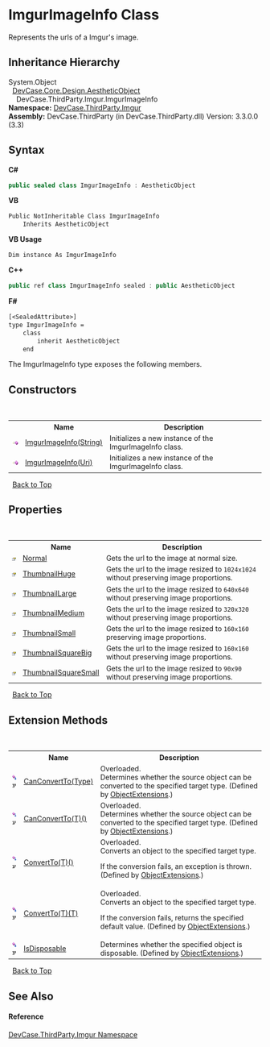 # ImgurImageInfo Class
 

Represents the urls of a Imgur's image.


## Inheritance Hierarchy
System.Object<br />&nbsp;&nbsp;<a href="T_DevCase_Core_Design_AestheticObject">DevCase.Core.Design.AestheticObject</a><br />&nbsp;&nbsp;&nbsp;&nbsp;DevCase.ThirdParty.Imgur.ImgurImageInfo<br />
**Namespace:**&nbsp;<a href="N_DevCase_ThirdParty_Imgur">DevCase.ThirdParty.Imgur</a><br />**Assembly:**&nbsp;DevCase.ThirdParty (in DevCase.ThirdParty.dll) Version: 3.3.0.0 (3.3)

## Syntax

**C#**<br />
``` C#
public sealed class ImgurImageInfo : AestheticObject
```

**VB**<br />
``` VB
Public NotInheritable Class ImgurImageInfo
	Inherits AestheticObject
```

**VB Usage**<br />
``` VB Usage
Dim instance As ImgurImageInfo
```

**C++**<br />
``` C++
public ref class ImgurImageInfo sealed : public AestheticObject
```

**F#**<br />
``` F#
[<SealedAttribute>]
type ImgurImageInfo =  
    class
        inherit AestheticObject
    end
```

The ImgurImageInfo type exposes the following members.


## Constructors
&nbsp;<table><tr><th></th><th>Name</th><th>Description</th></tr><tr><td>![Public method](media/pubmethod.gif "Public method")</td><td><a href="M_DevCase_ThirdParty_Imgur_ImgurImageInfo__ctor">ImgurImageInfo(String)</a></td><td>
Initializes a new instance of the ImgurImageInfo class.</td></tr><tr><td>![Public method](media/pubmethod.gif "Public method")</td><td><a href="M_DevCase_ThirdParty_Imgur_ImgurImageInfo__ctor_1">ImgurImageInfo(Uri)</a></td><td>
Initializes a new instance of the ImgurImageInfo class.</td></tr></table>&nbsp;
<a href="#imgurimageinfo-class">Back to Top</a>

## Properties
&nbsp;<table><tr><th></th><th>Name</th><th>Description</th></tr><tr><td>![Public property](media/pubproperty.gif "Public property")</td><td><a href="P_DevCase_ThirdParty_Imgur_ImgurImageInfo_Normal">Normal</a></td><td>
Gets the url to the image at normal size.</td></tr><tr><td>![Public property](media/pubproperty.gif "Public property")</td><td><a href="P_DevCase_ThirdParty_Imgur_ImgurImageInfo_ThumbnailHuge">ThumbnailHuge</a></td><td>
Gets the url to the image resized to `1024x1024` without preserving image proportions.</td></tr><tr><td>![Public property](media/pubproperty.gif "Public property")</td><td><a href="P_DevCase_ThirdParty_Imgur_ImgurImageInfo_ThumbnailLarge">ThumbnailLarge</a></td><td>
Gets the url to the image resized to `640x640` without preserving image proportions.</td></tr><tr><td>![Public property](media/pubproperty.gif "Public property")</td><td><a href="P_DevCase_ThirdParty_Imgur_ImgurImageInfo_ThumbnailMedium">ThumbnailMedium</a></td><td>
Gets the url to the image resized to `320x320` without preserving image proportions.</td></tr><tr><td>![Public property](media/pubproperty.gif "Public property")</td><td><a href="P_DevCase_ThirdParty_Imgur_ImgurImageInfo_ThumbnailSmall">ThumbnailSmall</a></td><td>
Gets the url to the image resized to `160x160` preserving image proportions.</td></tr><tr><td>![Public property](media/pubproperty.gif "Public property")</td><td><a href="P_DevCase_ThirdParty_Imgur_ImgurImageInfo_ThumbnailSquareBig">ThumbnailSquareBig</a></td><td>
Gets the url to the image resized to `160x160` without preserving image proportions.</td></tr><tr><td>![Public property](media/pubproperty.gif "Public property")</td><td><a href="P_DevCase_ThirdParty_Imgur_ImgurImageInfo_ThumbnailSquareSmall">ThumbnailSquareSmall</a></td><td>
Gets the url to the image resized to `90x90` without preserving image proportions.</td></tr></table>&nbsp;
<a href="#imgurimageinfo-class">Back to Top</a>

## Extension Methods
&nbsp;<table><tr><th></th><th>Name</th><th>Description</th></tr><tr><td>![Public Extension Method](media/pubextension.gif "Public Extension Method")![Code example](media/CodeExample.png "Code example")</td><td><a href="M_DevCase_Core_Extensions_Object_ObjectExtensions_CanConvertTo">CanConvertTo(Type)</a></td><td>Overloaded.  
Determines whether the source object can be converted to the specified target type.
 (Defined by <a href="T_DevCase_Core_Extensions_Object_ObjectExtensions">ObjectExtensions</a>.)</td></tr><tr><td>![Public Extension Method](media/pubextension.gif "Public Extension Method")![Code example](media/CodeExample.png "Code example")</td><td><a href="M_DevCase_Core_Extensions_Object_ObjectExtensions_CanConvertTo__1">CanConvertTo(T)()</a></td><td>Overloaded.  
Determines whether the source object can be converted to the specified target type.
 (Defined by <a href="T_DevCase_Core_Extensions_Object_ObjectExtensions">ObjectExtensions</a>.)</td></tr><tr><td>![Public Extension Method](media/pubextension.gif "Public Extension Method")![Code example](media/CodeExample.png "Code example")</td><td><a href="M_DevCase_Core_Extensions_Object_ObjectExtensions_ConvertTo__1">ConvertTo(T)()</a></td><td>Overloaded.  
Converts an object to the specified target type. 

 If the conversion fails, an exception is thrown.
 (Defined by <a href="T_DevCase_Core_Extensions_Object_ObjectExtensions">ObjectExtensions</a>.)</td></tr><tr><td>![Public Extension Method](media/pubextension.gif "Public Extension Method")![Code example](media/CodeExample.png "Code example")</td><td><a href="M_DevCase_Core_Extensions_Object_ObjectExtensions_ConvertTo__1_1">ConvertTo(T)(T)</a></td><td>Overloaded.  
Converts an object to the specified target type. 

 If the conversion fails, returns the specified default value.
 (Defined by <a href="T_DevCase_Core_Extensions_Object_ObjectExtensions">ObjectExtensions</a>.)</td></tr><tr><td>![Public Extension Method](media/pubextension.gif "Public Extension Method")![Code example](media/CodeExample.png "Code example")</td><td><a href="M_DevCase_Core_Extensions_Object_ObjectExtensions_IsDisposable">IsDisposable</a></td><td>
Determines whether the specified object is disposable.
 (Defined by <a href="T_DevCase_Core_Extensions_Object_ObjectExtensions">ObjectExtensions</a>.)</td></tr></table>&nbsp;
<a href="#imgurimageinfo-class">Back to Top</a>

## See Also


#### Reference
<a href="N_DevCase_ThirdParty_Imgur">DevCase.ThirdParty.Imgur Namespace</a><br />